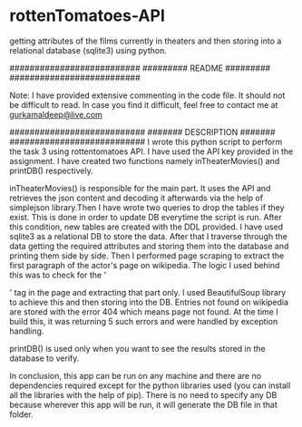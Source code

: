 # rottenTomatoes-API
getting attributes of the films currently in theaters and then storing into a relational database (sqlite3) using python.

##########################
######### README #########
##########################

Note: I have provided extensive commenting in the code file. It should not be difficult to read. In case you find it difficult, feel free to contact me at gurkamaldeep@live.com

###########################
####### DESCRIPTION #######
###########################
I wrote this python script to perform the task 3 using rottentomatoes API. I have used the API key provided in the assignment. I have created two functions namely inTheaterMovies() and printDB() respectively.

inTheaterMovies() is responsible for the main part. It uses the API and retrieves the json content and decoding it afterwards via the help of simplejson library.Then I have wrote two queries to drop the tables if they exist. This is done in order to update DB everytime the script is run. After this condition, new tables are created with the DDL provided. I have used sqlite3 as a relational DB to store the data. After that I traverse through the data getting the required attributes and storing them into the database and printing them side by side. Then I performed page scraping to extract the first paragraph of the actor's page on wikipedia. The logic I used behind this was to check for the '<p>' tag in the page and extracting that part only. I used BeautifulSoup library to achieve this and then storing into the DB. Entries not found on wikipedia are stored with the error 404 which means page not found. At the time I build this, it was returning 5 such errors and were handled by exception handling.

printDB() is used only when you want to see the results stored in the database to verify.

In conclusion, this app can be run on any machine and there are no dependencies required except for the python libraries used (you can install all the libraries with the help of pip). There is no need to specify any DB because wherever this app will be run, it will generate the DB file in that folder. 

